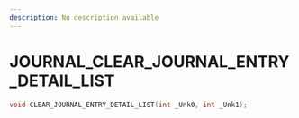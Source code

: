 ```yaml
---
description: No description available 
---
```


# JOURNAL\_CLEAR_JOURNAL_ENTRY_DETAIL_LIST

```cpp
void CLEAR_JOURNAL_ENTRY_DETAIL_LIST(int _Unk0, int _Unk1);
```